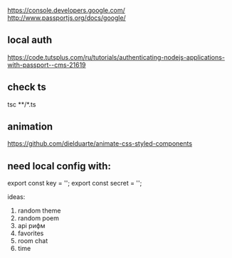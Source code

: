 https://console.developers.google.com/
http://www.passportjs.org/docs/google/


## local auth
https://code.tutsplus.com/ru/tutorials/authenticating-nodejs-applications-with-passport--cms-21619


## check ts
tsc **/*.ts


## animation
https://github.com/dielduarte/animate-css-styled-components


## need local config with: 
export const key = '';
export const secret = '';


ideas: 
1) random theme
2) random poem
3) api рифм
4) favorites
5) room chat
6) time
